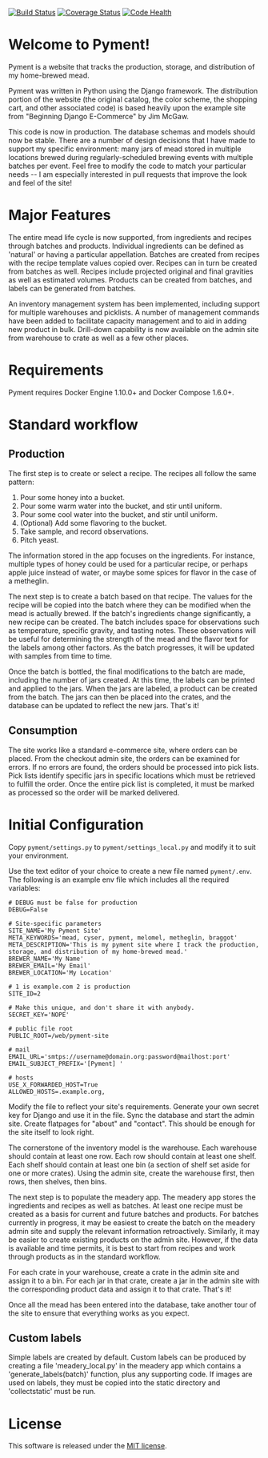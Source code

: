 [![Build Status](https://travis-ci.org/mathuin/pyment.svg?branch=master)](https://travis-ci.org/mathuin/pyment)
[![Coverage Status](https://coveralls.io/repos/mathuin/pyment/badge.svg)](https://coveralls.io/r/mathuin/pyment)
[![Code Health](https://landscape.io/github/mathuin/pyment/master/landscape.svg?style=flat)](https://landscape.io/github/mathuin/pyment/master)
# Welcome to Pyment!

Pyment is a website that tracks the production, storage, and distribution of my home-brewed mead.

Pyment was written in Python using the Django framework. The distribution portion of the website (the original catalog, the color scheme, the shopping cart, and other associated code) is based heavily upon the example site from "Beginning Django E-Commerce" by Jim McGaw.

This code is now in production.  The database schemas and models should now be stable.  There are a number of design decisions that I have made to support my specific environment: many jars of mead stored in multiple locations brewed during regularly-scheduled brewing events with multiple batches per event.  Feel free to modify the code to match your particular needs -- I am especially interested in pull requests that improve the look and feel of the site!

# Major Features

The entire mead life cycle is now supported, from ingredients and recipes through batches and products.  Individual ingredients can be defined as 'natural' or having a particular appellation.  Batches are created from recipes with the recipe template values copied over.  Recipes can in turn be created from batches as well.  Recipes include projected original and final gravities as well as estimated volumes.  Products can be created from batches, and labels can be generated from batches.

An inventory management system has been implemented, including support for multiple warehouses and picklists.  A number of management commands have been added to facilitate capacity management and to aid in adding new product in bulk.  Drill-down capability is now available on the admin site from warehouse to crate as well as a few other places.

# Requirements

Pyment requires Docker Engine 1.10.0+ and Docker Compose 1.6.0+.

# Standard workflow

## Production

The first step is to create or select a recipe.  The recipes all follow the same pattern:

1.  Pour some honey into a bucket.
2.  Pour some warm water into the bucket, and stir until uniform.
3.  Pour some cool water into the bucket, and stir until uniform.
4.  (Optional) Add some flavoring to the bucket.
5.  Take sample, and record observations.
6.  Pitch yeast.

The information stored in the app focuses on the ingredients.  For instance, multiple types of honey could be used for a particular recipe, or perhaps apple juice instead of water, or maybe some spices for flavor in the case of a metheglin.

The next step is to create a batch based on that recipe.  The values for the recipe will be copied into the batch where they can be modified when the mead is actually brewed.  If the batch's ingredients change significantly, a new recipe can be created.  The batch includes space for observations such as temperature, specific gravity, and tasting notes.  These observations will be useful for determining the strength of the mead and the flavor text for the labels among other factors.  As the batch progresses, it will be updated with samples from time to time.

Once the batch is bottled, the final modifications to the batch are made, including the number of jars created.  At this time, the labels can be printed and applied to the jars.  When the jars are labeled, a product can be created from the batch.  The jars can then be placed into the crates, and the database can be updated to reflect the new jars.  That's it!

## Consumption

The site works like a standard e-commerce site, where orders can be placed.  From the checkout admin site, the orders can be examined for errors.  If no errors are found, the orders should be processed into pick lists.  Pick lists identify specific jars in specific locations which must be retrieved to fulfill the order.  Once the entire pick list is completed, it must be marked as processed so the order will be marked delivered.

# Initial Configuration

Copy `pyment/settings.py` to `pyment/settings_local.py` and modify it to suit your environment.

Use the text editor of your choice to create a new file named `pyment/.env`.  The following is an example env file which includes all the required variables:

```
# DEBUG must be false for production
DEBUG=False

# Site-specific parameters
SITE_NAME='My Pyment Site'
META_KEYWORDS='mead, cyser, pyment, melomel, metheglin, braggot'
META_DESCRIPTION='This is my pyment site where I track the production, storage, and distribution of my home-brewed mead.'
BREWER_NAME='My Name'
BREWER_EMAIL='My Email'
BREWER_LOCATION='My Location'

# 1 is example.com 2 is production
SITE_ID=2

# Make this unique, and don't share it with anybody.
SECRET_KEY='NOPE'

# public file root
PUBLIC_ROOT=/web/pyment-site

# mail
EMAIL_URL='smtps://username@domain.org:password@mailhost:port'
EMAIL_SUBJECT_PREFIX='[Pyment] '

# hosts
USE_X_FORWARDED_HOST=True
ALLOWED_HOSTS=.example.org,
```

Modify the file to reflect your site's requirements.  Generate your own secret key for Django and use it in the file.  Sync the database and start the admin site.  Create flatpages for "about" and "contact".  This should be enough for the site itself to look right.

The cornerstone of the inventory model is the warehouse.  Each warehouse should contain at least one row.  Each row should contain at least one shelf.  Each shelf should contain at least one bin (a section of shelf set aside for one or more crates).  Using the admin site, create the warehouse first, then rows, then shelves, then bins.

The next step is to populate the meadery app.  The meadery app stores the ingredients and recipes as well as batches.  At least one recipe must be created as a basis for current and future batches and products.  For batches currently in progress, it may be easiest to create the batch on the meadery admin site and supply the relevant information retroactively.  Similarly, it may be easier to create existing products on the admin site.  However, if the data is available and time permits, it is best to start from recipes and work through products as in the standard workflow.

For each crate in your warehouse, create a crate in the admin site and assign it to a bin.  For each jar in that crate, create a jar in the admin site with the corresponding product data and assign it to that crate.  That's it!

Once all the mead has been entered into the database, take another tour of the site to ensure that everything works as you expect.

## Custom labels

Simple labels are created by default.  Custom labels can be produced by creating a file 'meadery\_local.py' in the meadery app which contains a 'generate\_labels(batch)' function, plus any supporting code.  If images are used on labels, they must be copied into the static directory and 'collectstatic' must be run.

# License

This software is released under the [MIT license](http://opensource.org/licenses/mit-license.php).
